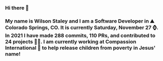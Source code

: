 ### Hi there 👋

### My name is Wilson Staley and I am a Software Developer in ⛰ Colorado Springs, CO.  It is currently Saturday, November 27 ⌚. In 2021 I have made 288 commits, 110 PRs, and contributed to 24 projects 👨‍💻. I am currently working at Compassion International 🏢 to help release children from poverty in Jesus' name!
